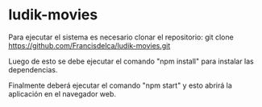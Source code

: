 # ludik-movies

Para ejecutar el sistema es necesario clonar el repositorio:
git clone https://github.com/Francisdelca/ludik-movies.git

Luego de esto se debe ejecutar el comando "npm install" para instalar las dependencias.

Finalmente deberá ejecutar el comando "npm start" y esto abrirá la aplicación en el navegador web.
